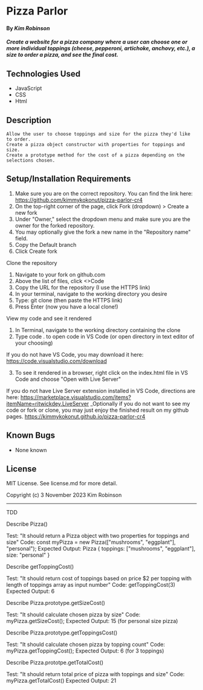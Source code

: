 # Pizza Parlor

#### By _Kim Robinson_

#### _Create a website for a pizza company where a user can choose one or more individual toppings (cheese, pepperoni, artichoke, anchovy, etc.), a size to order a pizza, and see the final cost._

## Technologies Used

* JavaScript
* CSS
* Html

## Description

    Allow the user to choose toppings and size for the pizza they'd like to order.
    Create a pizza object constructor with properties for toppings and size.
    Create a prototype method for the cost of a pizza depending on the selections chosen. 

## Setup/Installation Requirements

1. Make sure you are on the correct repository. You can find the link here: https://github.com/kimmykokonut/pizza-parlor-cr4
2. On the top-right corner of the page, click Fork (dropdown) > Create a new fork
3. Under "Owner," select the dropdown menu and make sure you are the owner for the forked repository.
4. You may optionally give the fork a new name in the "Repository name" field.
5. Copy the Default branch
6. Click Create fork

Clone the repository

1. Navigate to your fork on github.com
2. Above the list of files, click <>Code
3. Copy the URL for the repository (I use the HTTPS link)
4. In your terminal, navigate to the working directory you desire
5. Type: git clone (then paste the HTTPS link)
6. Press Enter (now you have a local clone!)

View my code and see it rendered

1. In Terminal, navigate to the working directory containing the clone
2. Type code . to open code in VS Code (or open directory in text editor of your choosing)

If you do not have VS Code, you may download it here: https://code.visualstudio.com/download

3. To see it rendered in a browser, right click on the index.html file in VS Code and choose "Open with Live Server"

If you do not have Live Server extension installed in VS Code, directions are here: https://marketplace.visualstudio.com/items?itemName=ritwickdey.LiveServer
_Optionally if you do not want to see my code or fork or clone, you may just enjoy the finished result on my github pages. https://kimmykokonut.github.io/pizza-parlor-cr4

## Known Bugs

* None known

## License

MIT License. See license.md for more detail.

Copyright (c) 3 November 2023 Kim Robinson

-----------------
TDD

Describe Pizza()

Test: "It should return a Pizza object with two properties for toppings and size"
Code: const myPizza = new Pizza(["mushrooms", "eggplant"], "personal");
Expected Output: Pizza { toppings: ["mushrooms", "eggplant"], size: "personal" }

Describe getToppingCost()

Test: "It should return cost of toppings based on price $2 per topping with length of toppings array as input number"
Code: getToppingCost(3)
Expected Output: 6

Describe Pizza.prototype.getSizeCost()

Test: "It should calculate chosen pizza by size"
Code: myPizza.getSizeCost();
Expected Output: 15 (for personal size pizza)

Describe Pizza.prototype.getToppingsCost()

Test: "It should calculate chosen pizza by topping count"
Code: myPizza.getToppingCost(); 
Expected Output: 6 (for 3 toppings)

Describe Pizza.prototpe.getTotalCost()

Test: "It should return total price of pizza with toppings and size"
Code: myPizza.getTotalCost()
Expected Output: 21